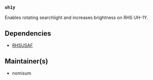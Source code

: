 ### `uh1y`
Enables rotating searchlight and increases brightness on RHS UH-1Y.

## Dependencies
- [RHSUSAF](https://steamcommunity.com/sharedfiles/filedetails/?id=843577117)

## Maintainer(s)
- nomisum